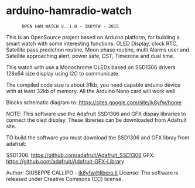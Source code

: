 arduino-hamradio-watch
======================
          OPEN HAM WATCH v. 1.0 - IK8YFW - 2015

This is an OpenSource project based on Arduino platform, for building a smart watch with some
interesting functions: OLED Display, clock RTC, Satellite pass prediction routine, Moon phase 
routine, multi Alarms user and Satellite approaching alert, power safe, DST, Timezone and dual time.

This watch with use a Monochrome OLEDs based on SSD1306 drivers 128x64 size display using I2C 
to communicate.

The compiled code size is about 31kb, you need capable arduino device with at least 32kb of memory.
All the Arduino Nano card will work well.

Blocks schematic diagram to: https://sites.google.com/site/ik8yfw/home

NOTE: This software use the Adafruit SSD1306 and GFX dispay libraries to connect the oled display. 
These libreries can be downloaded from Adafruit site.

TO build the software you must download the SSD1306 and GFX libray from adafruit:

SSD1306: https://github.com/adafruit/Adafruit_SSD1306 GFX: https://github.com/adafruit/Adafruit-GFX-Library

Author: GIUSEPPE CALLIPO - ik8yfw@libero.it License: The software is released under Creative Commons (CC) license.
